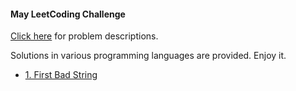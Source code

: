 #### May LeetCoding Challenge
[Click here](https://leetcode.com/explore/featured/card/may-leetcoding-challenge/) for problem descriptions.

Solutions in various programming languages are provided. Enjoy it. 

* [1. First Bad String](https://github.com/jinshendan/Leetcode/tree/master/May-LeetCoding-Challenge/First-Bad-Version)
